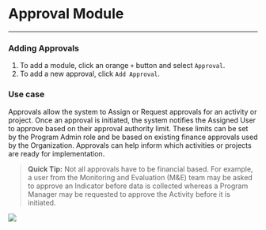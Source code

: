 # Approval Module

---

### Adding Approvals

1. To add a module, click an orange `+` button and select `Approval`. 
2. To add a new approval, click `Add Approval`.

### Use case 
Approvals allow the system to Assign or Request approvals for an activity or project. Once an approval is initiated, the system notifies the Assigned User to approve based on their approval authority limit. These limits can be set by the Program Admin role and be based on existing finance approvals used by the Organization. Approvals can help inform which activities or projects are ready for implementation.

> **Quick Tip:** 
Not all approvals have to be financial based. For example, a user from the Monitoring and Evaluation \(M&E\) team may be asked to approve an Indicator before data is collected whereas a Program Manager may be requested to approve the Activity before it is initiated.

![](https://lh5.googleusercontent.com/r2p6h3dNqs5IicYofSNPqPfTlhGhU7sEYbcO7M-Kv9yrVyUQOESvJ58g_MlER0r3KRerb_FPPFnVrTjBELcS1ieH1qikExneKi2BcJ0qpdT-cTtNHEOsZXHlt-9qPqCxC154Ji0E)

